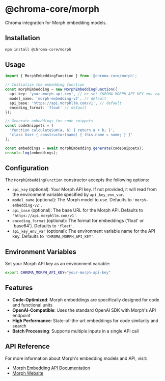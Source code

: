 # @chroma-core/morph

Chroma integration for Morph embedding models.

## Installation

```bash
npm install @chroma-core/morph
```

## Usage

```typescript
import { MorphEmbeddingFunction } from '@chroma-core/morph';

// Initialize the embedding function
const morphEmbedding = new MorphEmbeddingFunction({
  api_key: 'your-morph-api-key', // or set CHROMA_MORPH_API_KEY env var
  model_name: 'morph-embedding-v2', // default
  api_base: 'https://api.morphllm.com/v1', // default
  encoding_format: 'float' // default
});

// Generate embeddings for code snippets
const codeSnippets = [
  'function calculateSum(a, b) { return a + b; }',
  'class User { constructor(name) { this.name = name; } }'
];

const embeddings = await morphEmbedding.generate(codeSnippets);
console.log(embeddings);
```

## Configuration

The `MorphEmbeddingFunction` constructor accepts the following options:

- `api_key` (optional): Your Morph API key. If not provided, it will read from the environment variable specified by `api_key_env_var`.
- `model_name` (optional): The Morph model to use. Defaults to `'morph-embedding-v2'`.
- `api_base` (optional): The base URL for the Morph API. Defaults to `'https://api.morphllm.com/v1'`.
- `encoding_format` (optional): The format for embeddings ('float' or 'base64'). Defaults to `'float'`.
- `api_key_env_var` (optional): The environment variable name for the API key. Defaults to `'CHROMA_MORPH_API_KEY'`.

## Environment Variables

Set your Morph API key as an environment variable:

```bash
export CHROMA_MORPH_API_KEY="your-morph-api-key"
```

## Features

- **Code-Optimized**: Morph embeddings are specifically designed for code and functional units
- **OpenAI-Compatible**: Uses the standard OpenAI SDK with Morph's API endpoint
- **High Performance**: State-of-the-art embeddings for code similarity and search
- **Batch Processing**: Supports multiple inputs in a single API call

## API Reference

For more information about Morph's embedding models and API, visit:
- [Morph Embedding API Documentation](https://docs.morphllm.com/api-reference/endpoint/embedding)
- [Morph Website](https://morphllm.com/) 